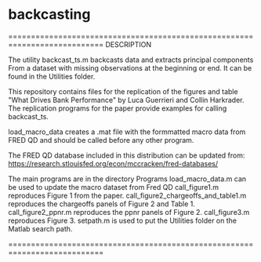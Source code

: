 # backcasting
===========================================================================
DESCRIPTION

The utility backcast_ts.m backcasts data and extracts principal components 
From a dataset with missing observations at the beginning or end. It can be 
found in the Utilities folder. 

This repository contains files for the replication of the figures and table 
"What Drives Bank Performance" by Luca Guerrieri and Collin Harkrader. 
The replication programs for the paper provide examples for calling backcast_ts.

load_macro_data creates a .mat file with the formmatted macro data from 
FRED QD and should be called before any other program.

The FRED QD database included in this distribution can be updated from:
https://research.stlouisfed.org/econ/mccracken/fred-databases/

The main programs are in the directory Programs
load_macro_data.m can be used to update the macro dataset from Fred QD
call_figure1.m reproduces Figure 1 from the paper.
call_figure2_chargeoffs_and_table1.m reproduces the chargeoffs panels of 
                                     Figure 2 and Table 1.
call_figure2_ppnr.m reproduces the ppnr panels of Figure 2.
call_figure3.m reproduces Figure 3.
setpath.m is used to put the Utilities folder on the Matlab search path.

===========================================================================
